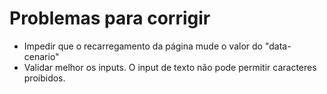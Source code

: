 # Problemas para corrigir
+ Impedir que o recarregamento da página mude o valor do "data-cenario"
+ Validar melhor os inputs. O input de texto não pode permitir caracteres proibidos.
